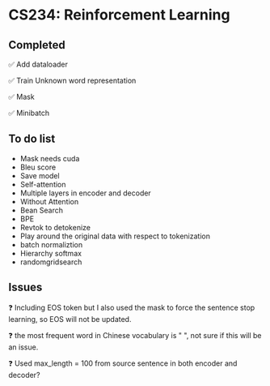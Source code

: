 # CS234: Reinforcement Learning


## Completed
:white_check_mark: Add dataloader

:white_check_mark: Train Unknown word representation

:white_check_mark: Mask

:white_check_mark: Minibatch

## To do list

* Mask needs cuda
* Bleu score
* Save model
* Self-attention
* Multiple layers in encoder and decoder
* Without Attention
* Bean Search
* BPE
* Revtok to detokenize
* Play around the original data with respect to tokenization
* batch normaliztion
* Hierarchy softmax
* randomgridsearch

## Issues

:question: Including EOS token but I also used the mask to force the sentence stop learning, so EOS will not be updated.

:question: the most frequent word in Chinese vocabulary is " ", not sure if this will be an issue.

:question: Used max_length = 100 from source sentence in both encoder and decoder?

